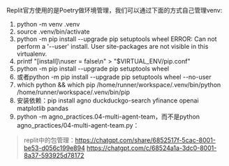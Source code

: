 Replit官方使用的是Poetry做环境管理，我们可以通过下面的方式自己管理venv:

1. python -m venv .venv
2. source .venv/bin/activate
3. python -m pip install --upgrade pip setuptools wheel
ERROR: Can not perform a '--user' install. User site-packages are not visible in this virtualenv.
5. printf "[install]\nuser = false\n" > "$VIRTUAL_ENV/pip.conf"
6. python -m pip install --upgrade pip setuptools wheel
7. 或者python -m pip install --upgrade pip setuptools wheel --no-user
8. which python && which pip
/home/runner/workspace/.venv/bin/python
/home/runner/workspace/.venv/bin/pip
9. 安装依赖：pip install agno duckduckgo-search yfinance openai matplotlib pandas
10. python -m agno_practices.04-multi-agent-team，而不是python agno_practices/04-multi-agent-team.py：
> replit中的包管理：https://chatgpt.com/share/6852517f-5cac-8001-be53-d056c199e894
> https://chatgpt.com/c/68524a1a-3dc0-8001-8a37-593925d78172



